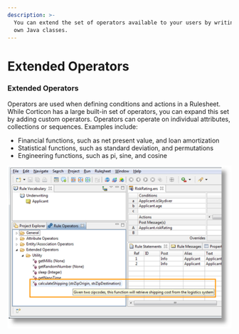 ```yaml
---
description: >-
  You can extend the set of operators available to your users by writing your
  own Java classes.
---
```


# Extended Operators



### Extended Operators

Operators are used when defining conditions and actions in a Rulesheet. While Corticon has a large built-in set of operators, you can expand this set by adding custom operators. Operators can operate on individual attributes, collections or sequences. Examples include:

* Financial functions, such as net present value, and loan amortization
* Statistical functions, such as standard deviation, and permutations
* Engineering functions, such as pi, sine, and cosine

![](<../../../.gitbook/assets/image (44).png>)

###
